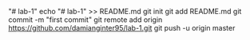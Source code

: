 "# lab-1" 
echo "# lab-1" >> README.md
git init
git add README.md
git commit -m "first commit"
git remote add origin https://github.com/damianginter95/lab-1.git
git push -u origin master
